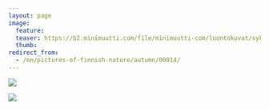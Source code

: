 ```yaml
---
layout: page
image:
  feature:
  teaser: https://b2.minimuutti.com/file/minimuutti-com/luontokuvat/syksy/IMG_20131019_151644-245px.jpg
  thumb:
redirect_from:
  - /en/pictures-of-finnish-nature/autumn/00014/
---
```


![](https://b2.minimuutti.com/file/minimuutti-com/luontokuvat/syksy/IMG_20131019_151644-800px.jpg)

![](https://b2.minimuutti.com/file/minimuutti-com/luontokuvat/syksy/IMG_20131019_151639-800px.jpg)
